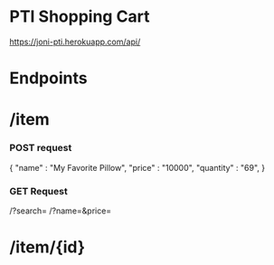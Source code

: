 # PTI Shopping Cart
https://joni-pti.herokuapp.com/api/
# Endpoints
# /item
### POST request
{
	"name" : "My Favorite Pillow",
	"price" : "10000",
	"quantity" : "69",
}
### GET Request
/?search=<something>
/?name=<itemname>&price=<price>

# /item/{id}
